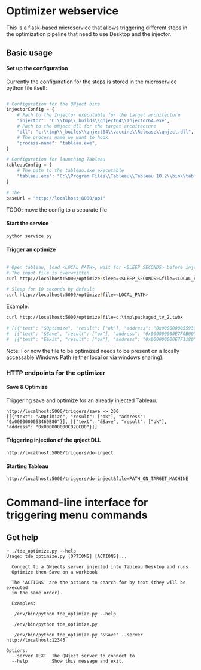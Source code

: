 # Optimizer webservice

This is a flask-based microservice that allows triggering different steps in the optimization pipeline that need to
use Desktop and the injector.


## Basic usage

#### Set up the configuration

Currently the configuration for the steps is stored in the microservice python file itself:

```python

# Configuration for the QNject bits
injectorConfig = {
    # Path to the Injector executable for the target architecture
    "injector": "C:\\tmp\\_builds\\qnject64\\Injector64.exe",
    # Path to the QNject dll for the target architecture
    "dll": "c:\\tmp\\_builds\\qnject64\\vaccine\\Release\\qnject.dll",
    # The process name we want to hook.
    "process-name": "tableau.exe",
}

# Configuration for launching Tableau
tableauConfig = {
    # The path to the tableau.exe executable
    "tableau.exe": "C:\\Program Files\\Tableau\\Tableau 10.2\\bin\\tableau.exe",
}

# The
baseUrl = "http://localhost:8000/api"
```

TODO: move the config to a separate file


#### Start the service

```bash
python service.py
```

#### Trigger an optimize

```bash

# Open tableau, load <LOCAL_PATH>, wait for <SLEEP_SECONDS> before injection, then trigger `Optimize`, `Save`, `Exit`
# The input file is overwritten.
curl http://localhost:5000/optimize?sleep=<SLEEP_SECONDS>&file=<LOCAL_PATH>

# Sleep for 10 seconds by default
curl http://localhost:5000/optimize?file=<LOCAL_PATH>
```

Example:

```bash
curl http://localhost:5000/optimize?file=c:\tmp\packaged_tv_2.twbx

# [[{"text": "&Optimize", "result": ["ok"], "address": "0x0000000055930770"}],
#  [{"text": "&Save", "result": ["ok"], "address": "0x000000000E7F0B00"}],
#  [{"text": "E&xit", "result": ["ok"], "address": "0x000000000E7F1180"}]]
```



Note: For now the file to be optimized needs to be present on a locally accessable Windows Path (either local or via windows sharing).



### HTTP endpoints for the optimizer



#### Save & Optimize

Triggering save and optimize for an already injected Tableau.

```
http://localhost:5000/triggers/save -> 200
[[{"text": "&Optimize", "result": ["ok"], "address": "0x0000000053469B80"}], [{"text": "&Save", "result": ["ok"], "address": "0x000000000CB2CCD0"}]]
```


#### Triggering injection of the qnject DLL

```
http://localhost:5000/triggers/do-inject
```



#### Starting Tableau

```
http://localhost:5000/triggers/do-inject&file=PATH_ON_TARGET_MACHINE
```


# Command-line interface for triggering menu commands

## Get help

```
➜ ./tde_optimize.py --help
Usage: tde_optimize.py [OPTIONS] [ACTIONS]...

  Connect to a QNjects server injected into Tableau Desktop and runs
  Optimize then Save on a workbook

  The 'ACTIONS' are the actions to search for by text (they will be executed
  in the same order).

  Examples:

  ./env/bin/python tde_optimize.py --help

  ./env/bin/python tde_optimize.py

  ./env/bin/python tde_optimize.py "&Save" --server http://localhost:12345

Options:
  --server TEXT  The QNject server to connect to
  --help         Show this message and exit.

```




